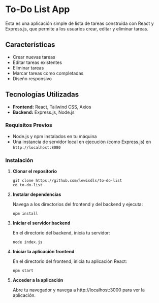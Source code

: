 # To-Do List App

Esta es una aplicación simple de lista de tareas construida con React y Express.js, que permite a los usuarios crear, editar y eliminar tareas.

## Características

- Crear nuevas tareas
- Editar tareas existentes
- Eliminar tareas
- Marcar tareas como completadas
- Diseño responsivo

## Tecnologías Utilizadas

- **Frontend:** React, Tailwind CSS, Axios
- **Backend:** Express.js, Node.js

### Requisitos Previos

- Node.js y npm instalados en tu máquina
- Una instancia de servidor local en ejecución (como Express.js) en `http://localhost:8080`

### Instalación

1. **Clonar el repositorio**

   ```
   git clone https://github.com/lewisdls/to-do-list
   cd to-do-list
   ```

2. **Instalar dependencias**

   Navega a los directorios del frontend y del backend y ejecuta:

   ```
   npm install
   ```

3. **Iniciar el servidor backend**

   En el directorio del backend, inicia tu servidor:

   ```
   node index.js
   ```

4. **Iniciar la aplicación frontend**

   En el directorio del frontend, inicia tu aplicación React:

   ```
   npm start
   ```

5. **Acceder a la aplicación**

   Abre tu navegador y navega a http://localhost:3000 para ver la aplicación.

